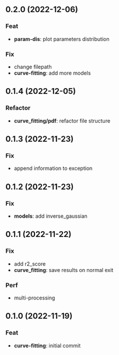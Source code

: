 ## 0.2.0 (2022-12-06)

### Feat

- **param-dis**: plot parameters distribution

### Fix

- change filepath
- **curve-fitting**: add more models

## 0.1.4 (2022-12-05)

### Refactor

- **curve_fitting/pdf**: refactor file structure

## 0.1.3 (2022-11-23)

### Fix

- append information to exception

## 0.1.2 (2022-11-23)

### Fix

- **models**: add inverse_gaussian

## 0.1.1 (2022-11-22)

### Fix

- add r2_score
- **curve_fitting**: save results on normal exit

### Perf

- multi-processing

## 0.1.0 (2022-11-19)

### Feat

- **curve-fitting**: initial commit
